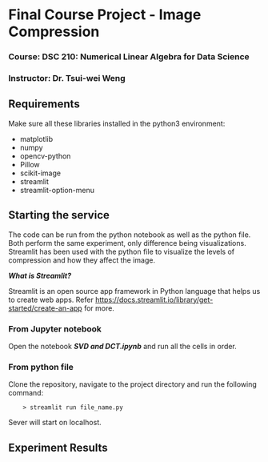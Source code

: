 # Final Course Project - Image Compression 
### Course: DSC 210: Numerical Linear Algebra for Data Science
### Instructor: Dr. Tsui-wei Weng

## Requirements
Make sure all these libraries installed in the python3 environment:
- matplotlib
- numpy
- opencv-python
- Pillow
- scikit-image
- streamlit
- streamlit-option-menu

## Starting the service
The code can be run from the python notebook as well as the python file. Both perform the same experiment, only difference being visualizations.
Streamlit has been used with the python file to visualize the levels of compression and how they affect the image.

***What is Streamlit?***

Streamlit is an open source app framework in Python language that helps us to create web apps. Refer https://docs.streamlit.io/library/get-started/create-an-app for more.

### From Jupyter notebook
Open the notebook ***SVD and DCT.ipynb*** and run all the cells in order.

### From python file
Clone the repository, navigate to the project directory and run the following command:

        > streamlit run file_name.py


Sever will start on localhost.

## Experiment Results


